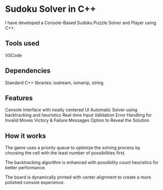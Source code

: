 
# Sudoku Solver in C++

I have developed a Console-Based Sudoku Puzzle Solver and Player using C++.


## Tools used

VSCode

## Dependencies

Standard C++ libraries: iostream, iomanip, string

## Features

Console Interface with neatly centered UI
Automatic Solver using backtracking and heuristics
Real-time Input Validation
Error Handling for Invalid Moves
Victory & Failure Messages
Option to Reveal the Solution
## How it works

The game uses a priority queue to optimize the solving process by choosing the cell with the least number of possibilities first.

The backtracking algorithm is enhanced with possibility count heuristics for better performance.

The board is dynamically printed with center alignment to create a more polished console experience.
